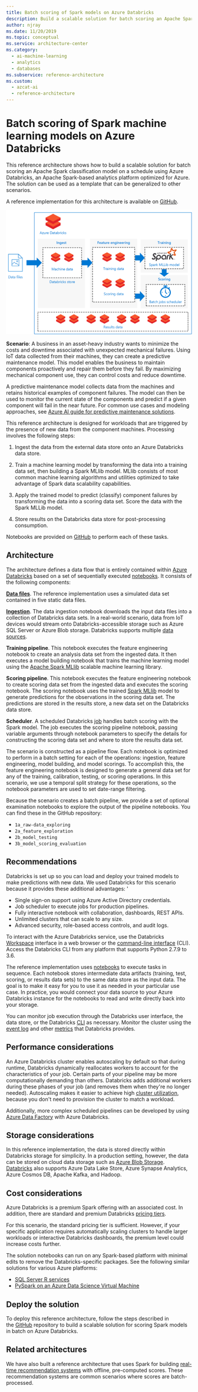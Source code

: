 ```yaml
---
title: Batch scoring of Spark models on Azure Databricks
description: Build a scalable solution for batch scoring an Apache Spark classification model on a schedule using Azure Databricks.
author: njray
ms.date: 11/20/2019
ms.topic: conceptual
ms.service: architecture-center
ms.category:
  - ai-machine-learning
  - analytics
  - databases
ms.subservice: reference-architecture
ms.custom:
  - azcat-ai
  - reference-architecture
---
```


# Batch scoring of Spark machine learning models on Azure Databricks

This reference architecture shows how to build a scalable solution for batch scoring an Apache Spark classification model on a schedule using Azure Databricks, an Apache Spark-based analytics platform optimized for Azure. The solution can be used as a template that can be generalized to other scenarios.

A reference implementation for this architecture is available on [GitHub][github].

![Batch scoring of Spark models on Azure Databricks](./_images/batch-scoring-spark.png)

**Scenario**: A business in an asset-heavy industry wants to minimize the costs and downtime associated with unexpected mechanical failures. Using IoT data collected from their machines, they can create a predictive maintenance model. This model enables the business to maintain components proactively and repair them before they fail. By maximizing mechanical component use, they can control costs and reduce downtime.

A predictive maintenance model collects data from the machines and retains historical examples of component failures. The model can then be used to monitor the current state of the components and predict if a given component will fail in the near future. For common use cases and modeling approaches, see [Azure AI guide for predictive maintenance solutions][ai-guide].

This reference architecture is designed for workloads that are triggered by the presence of new data from the component machines. Processing involves the following steps:

1. Ingest the data from the external data store onto an Azure Databricks data store.

2. Train a machine learning model by transforming the data into a training data set, then building a Spark MLlib model. MLlib consists of most common machine learning algorithms and utilities optimized to take advantage of Spark data scalability capabilities.

3. Apply the trained model to predict (classify) component failures by transforming the data into a scoring data set. Score the data with the Spark MLLib model.

4. Store results on the Databricks data store for post-processing consumption.

Notebooks are provided on [GitHub][github] to perform each of these tasks.

## Architecture

The architecture defines a data flow that is entirely contained within [Azure Databricks][databricks] based on a set of sequentially executed [notebooks][notebooks]. It consists of the following components:

**[Data files][github]**. The reference implementation uses a simulated data set contained in five static data files.

**[Ingestion][notebooks]**. The data ingestion notebook downloads the input data files into a collection of Databricks data sets. In a real-world scenario, data from IoT devices would stream onto Databricks-accessible storage such as Azure SQL Server or Azure Blob storage. Databricks supports multiple [data sources][data-sources].

**Training pipeline**. This notebook executes the feature engineering notebook to create an analysis data set from the ingested data. It then executes a model building notebook that trains the machine learning model using the [Apache Spark MLlib][mllib] scalable machine learning library.

**Scoring pipeline**. This notebook executes the feature engineering notebook to create scoring data set from the ingested data and executes the scoring notebook. The scoring notebook uses the trained [Spark MLlib][mllib-spark] model to generate predictions for the observations in the scoring data set. The predictions are stored in the results store, a new data set on the Databricks data store.

**Scheduler**. A scheduled Databricks [job][job] handles batch scoring with the Spark model. The job executes the scoring pipeline notebook, passing variable arguments through notebook parameters to specify the details for constructing the scoring data set and where to store the results data set.

The scenario is constructed as a pipeline flow. Each notebook is optimized to perform in a batch setting for each of the operations: ingestion, feature engineering, model building, and model scorings. To accomplish this, the feature engineering notebook is designed to generate a general data set for any of the training, calibration, testing, or scoring operations. In this scenario, we use a temporal split strategy for these operations, so the notebook parameters are used to set date-range filtering.

Because the scenario creates a batch pipeline, we provide a set of optional examination notebooks to explore the output of the pipeline notebooks. You can find these in the GitHub repository:

- `1a_raw-data_exploring`
- `2a_feature_exploration`
- `2b_model_testing`
- `3b_model_scoring_evaluation`

## Recommendations

Databricks is set up so you can load and deploy your trained models to make predictions with new data. We used Databricks for this scenario because it provides these additional advantages:
'
- Single sign-on support using Azure Active Directory credentials.
- Job scheduler to execute jobs for production pipelines.
- Fully interactive notebook with collaboration, dashboards, REST APIs.
- Unlimited clusters that can scale to any size.
- Advanced security, role-based access controls, and audit logs.

To interact with the Azure Databricks service, use the Databricks [Workspace][workspace] interface in a web browser or the [command-line interface][cli] (CLI). Access the Databricks CLI from any platform that supports Python 2.7.9 to 3.6.

The reference implementation uses [notebooks][notebooks] to execute tasks in sequence. Each notebook stores intermediate data artifacts (training, test, scoring, or results data sets) to the same data store as the input data. The goal is to make it easy for you to use it as needed in your particular use case. In practice, you would connect your data source to your Azure Databricks instance for the notebooks to read and write directly back into your storage.

You can monitor job execution through the Databricks user interface, the data store, or the Databricks [CLI][cli] as necessary. Monitor the cluster using the [event log][log] and other [metrics][metrics] that Databricks provides.

## Performance considerations

An Azure Databricks cluster enables autoscaling by default so that during runtime, Databricks dynamically reallocates workers to account for the characteristics of your job. Certain parts of your pipeline may be more computationally demanding than others. Databricks adds additional workers during these phases of your job (and removes them when they're no longer needed). Autoscaling makes it easier to achieve high [cluster utilization][cluster], because you don't need to provision the cluster to match a workload.

Additionally, more complex scheduled pipelines can be developed by using [Azure Data Factory][adf] with Azure Databricks.

## Storage considerations

In this reference implementation, the data is stored directly within Databricks storage for simplicity. In a production setting, however, the data can be stored on cloud data storage such as [Azure Blob Storage][blob]. [Databricks][databricks-connect] also supports Azure Data Lake Store, Azure Synapse Analytics, Azure Cosmos DB, Apache Kafka, and Hadoop.

## Cost considerations

Azure Databricks is a premium Spark offering with an associated cost. In addition, there are standard and premium Databricks [pricing tiers][pricing].

For this scenario, the standard pricing tier is sufficient. However, if your specific application requires automatically scaling clusters to handle larger workloads or interactive Databricks dashboards, the premium level could increase costs further.

The solution notebooks can run on any Spark-based platform with minimal edits to remove the Databricks-specific packages. See the following similar solutions for various Azure platforms:

- [SQL Server R services][sql-r]
- [PySpark on an Azure Data Science Virtual Machine][py-dvsm]

## Deploy the solution

To deploy this reference architecture, follow the steps described in the [GitHub][github] repository to build a scalable solution for scoring Spark models in batch on
Azure Databricks.

## Related architectures

We have also built a reference architecture that uses Spark for building [real-time recommendation systems][recommendation] with offline, pre-computed scores. These recommendation systems are common scenarios where scores are batch-processed.

<!-- links -->

[adf]: https://azure.microsoft.com/blog/operationalize-azure-databricks-notebooks-using-data-factory
[ai-guide]: /azure/machine-learning/team-data-science-process/cortana-analytics-playbook-predictive-maintenance
[blob]: https://docs.databricks.com/spark/latest/data-sources/azure/azure-storage.html
[cli]: https://docs.databricks.com/user-guide/dev-tools/databricks-cli.html
[cluster]: https://docs.azuredatabricks.net/clusters/configure.html#cluster-size-and-autoscaling
[databricks]: /azure/azure-databricks
[databricks-connect]: /azure/azure-databricks/databricks-connect-to-data-sources
[data-sources]: https://docs.databricks.com/spark/latest/data-sources/index.html
[github]: https://github.com/Azure/BatchSparkScoringPredictiveMaintenance
[job]: https://docs.databricks.com/user-guide/jobs.html
[log]: https://docs.databricks.com/user-guide/clusters/event-log.html
[metrics]: https://docs.databricks.com/user-guide/clusters/metrics.html
[mllib]: https://docs.databricks.com/spark/latest/mllib/index.html
[mllib-spark]: https://docs.databricks.com/spark/latest/mllib/index.html#apache-spark-mllib
[notebooks]: https://docs.databricks.com/user-guide/notebooks/index.html
[pricing]: https://azure.microsoft.com/pricing/details/databricks
[py-dvsm]: https://gallery.azure.ai/Tutorial/Predictive-Maintenance-using-PySpark
[recommendation]: ../../reference-architectures/ai/real-time-recommendation.md
[sql-r]: https://gallery.azure.ai/Tutorial/Predictive-Maintenance-Modeling-Guide-using-SQL-R-Services-1
[workspace]: https://docs.databricks.com/user-guide/workspace.html